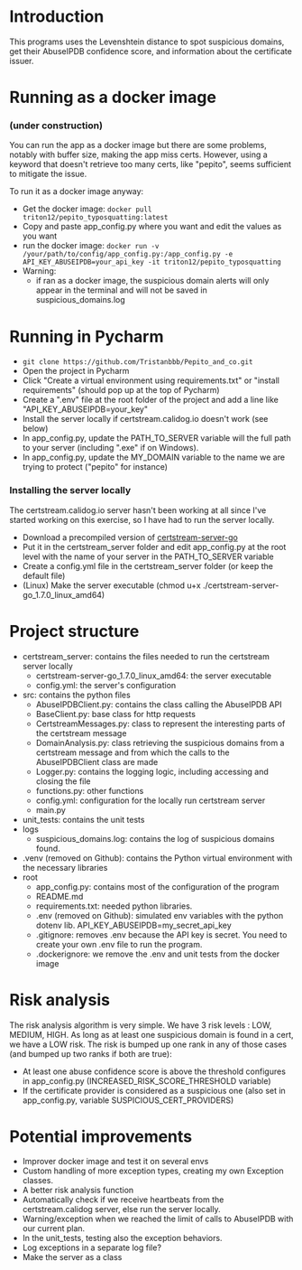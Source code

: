
# Introduction
This programs uses the Levenshtein distance to spot suspicious domains, get their AbuseIPDB confidence score,
and information about the certificate issuer.

# Running as a docker image
### (under construction)
You can run the app as a docker image but there are some problems, notably with buffer size, making the app miss certs. However, using a keyword that doesn't retrieve too many certs, like "pepito", seems sufficient to mitigate the issue.

To run it as a docker image anyway:
- Get the docker image: `docker pull triton12/pepito_typosquatting:latest`
- Copy and paste app_config.py where you want and edit the values as you want
- run the docker image:
    `docker run -v /your/path/to/config/app_config.py:/app_config.py -e API_KEY_ABUSEIPDB=your_api_key -it triton12/pepito_typosquatting`
- Warning:
  - if ran as a docker image, the suspicious domain alerts will only appear in the terminal and will not be saved in suspicious_domains.log

# Running in Pycharm
- `git clone https://github.com/Tristanbbb/Pepito_and_co.git`
- Open the project in Pycharm
- Click "Create a virtual environment using requirements.txt" or "install requirements" (should pop up at the top of Pycharm)
- Create a ".env" file at the root folder of the project and add a line like "API_KEY_ABUSEIPDB=your_key"
- Install the server locally if certstream.calidog.io doesn't work (see below)
- In app_config.py, update the PATH_TO_SERVER variable will the full path to your server (including ".exe" if on Windows).
- In app_config.py, update the MY_DOMAIN variable to the name we are trying to protect ("pepito" for instance)

### Installing the server locally
The certstream.calidog.io server hasn't been working at all since I've started working on this exercise, so I have had to run the server locally.
- Download a precompiled version of [certstream-server-go](https://github.com/d-Rickyy-b/certstream-server-go)
- Put it in the certstream_server folder and edit app_config.py at the root level with the name of your server in the PATH_TO_SERVER variable
- Create a config.yml file in the certstream_server folder (or keep the default file)
- (Linux) Make the server executable (chmod u+x ./certstream-server-go_1.7.0_linux_amd64)

# Project structure

- certstream_server: contains the files needed to run the certstream server locally
  - certstream-server-go_1.7.0_linux_amd64: the server executable
  - config.yml: the server's configuration
- src: contains the python files
  - AbuseIPDBClient.py: contains the class calling the AbuseIPDB API
  - BaseClient.py: base class for http requests
  - CertstreamMessages.py: class to represent the interesting parts of the certstream message
  - DomainAnalysis.py: class retrieving the suspicious domains from a certstream message and from which the calls to the AbuseIPDBClient class are made
  - Logger.py: contains the logging logic, including accessing and closing the file
  - functions.py: other functions
  - config.yml: configuration for the locally run certstream server
  - main.py
- unit_tests: contains the unit tests
- logs
  - suspicious_domains.log: contains the log of suspicious domains found.
- .venv (removed on Github): contains the Python virtual environment with the necessary libraries
- root
  - app_config.py: contains most of the configuration of the program
  - README.md
  - requirements.txt: needed python libraries.
  - .env (removed on Github): simulated env variables with the python dotenv lib. API_KEY_ABUSEIPDB=my_secret_api_key
  - .gitignore: removes .env because the API key is secret. You need to create your own .env file to run the program.
  - .dockerignore: we remove the .env and unit tests from the docker image

# Risk analysis
The risk analysis algorithm is very simple. We have 3 risk levels : LOW, MEDIUM, HIGH.
As long as at least one suspicious domain is found in a cert, we have a LOW risk.
The risk is bumped up one rank in any of those cases (and bumped up two ranks if both are true):
- At least one abuse confidence score is above the threshold configures in app_config.py (INCREASED_RISK_SCORE_THRESHOLD variable)
- If the certificate provider is considered as a suspicious one (also set in app_config.py, variable SUSPICIOUS_CERT_PROVIDERS)

# Potential improvements
- Improver docker image and test it on several envs
- Custom handling of more exception types, creating my own Exception classes.
- A better risk analysis function
- Automatically check if we receive heartbeats from the certstream.calidog server, else run the server locally.
- Warning/exception when we reached the limit of calls to AbuseIPDB with our current plan.
- In the unit_tests, testing also the exception behaviors.
- Log exceptions in a separate log file?
- Make the server as a class